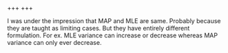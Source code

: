 +++
+++

I was under the impression that MAP and MLE are same. Probably because they are taught as limiting cases. But they have entirely different formulation. For ex. MLE variance can increase or decrease whereas MAP variance can only ever decrease.